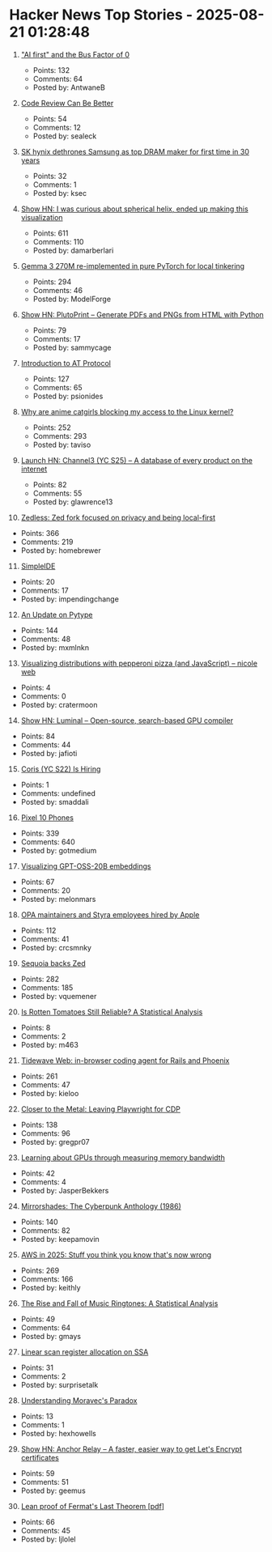 # Hacker News Top Stories - 2025-08-21 01:28:48

1. ["AI first" and the Bus Factor of 0](https://www.mindflash.org/coding/ai/ai-and-the-bus-factor-of-0-1608)
   - Points: 132
   - Comments: 64
   - Posted by: AntwaneB

2. [Code Review Can Be Better](https://tigerbeetle.com/blog/2025-08-04-code-review-can-be-better/)
   - Points: 54
   - Comments: 12
   - Posted by: sealeck

3. [SK hynix dethrones Samsung as top DRAM maker for first time in 30 years](https://koreajoongangdaily.joins.com/news/2025-08-15/business/tech/Thanks-Nvidia-SK-hynix-dethrones-Samsung-as-worlds-top-DRAM-maker-for-first-time-in-over-30-years/2376834)
   - Points: 32
   - Comments: 1
   - Posted by: ksec

4. [Show HN: I was curious about spherical helix, ended up making this visualization](https://visualrambling.space/moving-objects-in-3d/)
   - Points: 611
   - Comments: 110
   - Posted by: damarberlari

5. [Gemma 3 270M re-implemented in pure PyTorch for local tinkering](https://github.com/rasbt/LLMs-from-scratch/tree/main/ch05/12_gemma3)
   - Points: 294
   - Comments: 46
   - Posted by: ModelForge

6. [Show HN: PlutoPrint – Generate PDFs and PNGs from HTML with Python](https://github.com/plutoprint/plutoprint)
   - Points: 79
   - Comments: 17
   - Posted by: sammycage

7. [Introduction to AT Protocol](https://mackuba.eu/2025/08/20/introduction-to-atproto/)
   - Points: 127
   - Comments: 65
   - Posted by: psionides

8. [Why are anime catgirls blocking my access to the Linux kernel?](https://lock.cmpxchg8b.com/anubis.html)
   - Points: 252
   - Comments: 293
   - Posted by: taviso

9. [Launch HN: Channel3 (YC S25) – A database of every product on the internet](undefined)
   - Points: 82
   - Comments: 55
   - Posted by: glawrence13

10. [Zedless: Zed fork focused on privacy and being local-first](https://github.com/zedless-editor/zed)
   - Points: 366
   - Comments: 219
   - Posted by: homebrewer

11. [SimpleIDE](https://github.com/jamesplotts/simpleide)
   - Points: 20
   - Comments: 17
   - Posted by: impendingchange

12. [An Update on Pytype](https://github.com/google/pytype)
   - Points: 144
   - Comments: 48
   - Posted by: mxmlnkn

13. [Visualizing distributions with pepperoni pizza (and JavaScript) – nicole web](https://ntietz.com/blog/visualizing-distributions-with-pepperoni-pizza/)
   - Points: 4
   - Comments: 0
   - Posted by: cratermoon

14. [Show HN: Luminal – Open-source, search-based GPU compiler](https://github.com/luminal-ai/luminal)
   - Points: 84
   - Comments: 44
   - Posted by: jafioti

15. [Coris (YC S22) Is Hiring](https://www.ycombinator.com/companies/coris/jobs/rqO40yy-ai-engineer)
   - Points: 1
   - Comments: undefined
   - Posted by: smaddali

16. [Pixel 10 Phones](https://blog.google/products/pixel/google-pixel-10-pro-xl/)
   - Points: 339
   - Comments: 640
   - Posted by: gotmedium

17. [Visualizing GPT-OSS-20B embeddings](https://melonmars.github.io/LatentExplorer/embedding_viewer.html)
   - Points: 67
   - Comments: 20
   - Posted by: melonmars

18. [OPA maintainers and Styra employees hired by Apple](https://blog.openpolicyagent.org/note-from-teemu-tim-and-torin-to-the-open-policy-agent-community-2dbbfe494371)
   - Points: 112
   - Comments: 41
   - Posted by: crcsmnky

19. [Sequoia backs Zed](https://zed.dev/blog/sequoia-backs-zed)
   - Points: 282
   - Comments: 185
   - Posted by: vquemener

20. [Is Rotten Tomatoes Still Reliable? A Statistical Analysis](https://www.statsignificant.com/p/is-rotten-tomatoes-still-reliable)
   - Points: 8
   - Comments: 2
   - Posted by: m463

21. [Tidewave Web: in-browser coding agent for Rails and Phoenix](https://tidewave.ai/blog/tidewave-web-phoenix-rails)
   - Points: 261
   - Comments: 47
   - Posted by: kieloo

22. [Closer to the Metal: Leaving Playwright for CDP](https://browser-use.com/posts/playwright-to-cdp)
   - Points: 138
   - Comments: 96
   - Posted by: gregpr07

23. [Learning about GPUs through measuring memory bandwidth](https://www.evolvebenchmark.com/blog-posts/learning-about-gpus-through-measuring-memory-bandwidth)
   - Points: 42
   - Comments: 4
   - Posted by: JasperBekkers

24. [Mirrorshades: The Cyberpunk Anthology (1986)](https://www.rudyrucker.com/mirrorshades/HTML/)
   - Points: 140
   - Comments: 82
   - Posted by: keepamovin

25. [AWS in 2025: Stuff you think you know that's now wrong](https://www.lastweekinaws.com/blog/aws-in-2025-the-stuff-you-think-you-know-thats-now-wrong/)
   - Points: 269
   - Comments: 166
   - Posted by: keithly

26. [The Rise and Fall of Music Ringtones: A Statistical Analysis](https://www.statsignificant.com/p/the-rise-and-fall-of-music-ringtones)
   - Points: 49
   - Comments: 64
   - Posted by: gmays

27. [Linear scan register allocation on SSA](https://bernsteinbear.com/blog/linear-scan/)
   - Points: 31
   - Comments: 2
   - Posted by: surprisetalk

28. [Understanding Moravec's Paradox](https://hexhowells.com/posts/moravecs-paradox.html)
   - Points: 13
   - Comments: 1
   - Posted by: hexhowells

29. [Show HN: Anchor Relay – A faster, easier way to get Let's Encrypt certificates](https://anchor.dev/relay)
   - Points: 59
   - Comments: 51
   - Posted by: geemus

30. [Lean proof of Fermat's Last Theorem [pdf]](https://imperialcollegelondon.github.io/FLT/blueprint.pdf)
   - Points: 66
   - Comments: 45
   - Posted by: ljlolel

